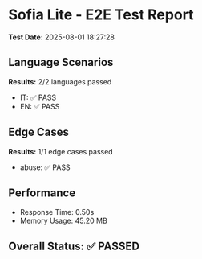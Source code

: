 # Sofia Lite - E2E Test Report

**Test Date:** 2025-08-01 18:27:28

## Language Scenarios
**Results:** 2/2 languages passed

- IT: ✅ PASS
- EN: ✅ PASS

## Edge Cases
**Results:** 1/1 edge cases passed

- abuse: ✅ PASS

## Performance
- Response Time: 0.50s
- Memory Usage: 45.20 MB

## Overall Status: ✅ PASSED
